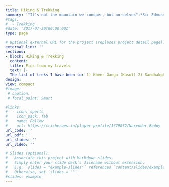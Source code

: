 ```yaml
---
title: Hiking & Trekking
summary: '"It’s not the mountain we conquer, but ourselves":*Sir Edmund Hillary* ...  <br>Life demands often conspire to keep me from indulging in the soul-nourishing passion as regularly as I wish. Amidst the bustle of daily responsibilities, my hiking boots sometimes lie dormant, longing for the rugged terrain they yearn to explore. Yet, in those fleeting moments when I do find myself amidst the mountains, the euphoria is unparalleled, as if reuniting with a long-lost lover' 
#tags:
#  - Trekking
#date: '2017-07-20T00:00:00Z'
type: page

# Optional external URL for the project (replaces project detail page).
external_link: ''
sections:
- block: Hiking & Trekking
  content:
  title: Pics from my travels
  text: |-
  The list of treks I have been to: 1) Kheer Ganga (Kasol) 2) Sandhakphu (West Bengal) 3) KedarKanta (Uttarakhand)  <br> {<gallery album="hiking">}
design:
view: compact
#image:
 # caption: 
 # focal_point: Smart

#links:
#  - icon: sports
#    icon_pack: fab
#    name: Follow
#    url: https://cricheroes.in/player-profile/1779872/Narender-Reddy
url_code: ''
url_pdf: ''
url_slides: ''
url_video: ''

# Slides (optional).
#   Associate this project with Markdown slides.
#   Simply enter your slide deck's filename without extension.
#   E.g. `slides = "example-slides"` references `content/slides/example-slides.md`.
#   Otherwise, set `slides = ""`.
#slides: example
---
```

